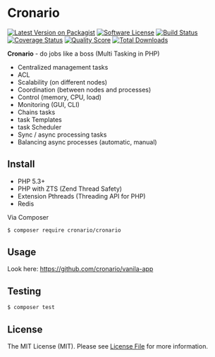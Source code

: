 # Cronario 


[![Latest Version on Packagist][ico-version]][link-packagist]
[![Software License][ico-license]](LICENSE.md)
[![Build Status][ico-travis]][link-travis]
[![Coverage Status][ico-scrutinizer]][link-scrutinizer]
[![Quality Score][ico-code-quality]][link-code-quality]
[![Total Downloads][ico-downloads]][link-downloads]

**Cronario** -  do jobs like a boss (Multi Tasking in PHP)

- Centralized management tasks
- ACL
- Scalability (on different nodes)
- Coordination (between nodes and processes)
- Control (memory, CPU, load)
- Monitoring (GUI, CLI)
- Chains tasks
- task Templates
- task Scheduler
- Sync / async processing tasks
- Balancing async processes (automatic, manual)


## Install
- PHP 5.3+
- PHP with ZTS (Zend Thread Safety)
- Extension Pthreads (Threading API for PHP)
- Redis

Via Composer

``` bash
$ composer require cronario/cronario
```

## Usage
Look here:
https://github.com/cronario/vanila-app

## Testing

``` bash
$ composer test
```

## License

The MIT License (MIT). Please see [License File](LICENSE.md) for more information.

[ico-version]: https://img.shields.io/packagist/v/cronario/cronario.svg?style=flat-square
[ico-license]: https://img.shields.io/badge/license-MIT-brightgreen.svg?style=flat-square
[ico-travis]: https://img.shields.io/travis/cronario/cronario/develop.svg?style=flat-square
[ico-scrutinizer]: https://img.shields.io/scrutinizer/coverage/g/cronario/cronario.svg?style=flat-square
[ico-code-quality]: https://img.shields.io/scrutinizer/g/cronario/cronario.svg?style=flat-square
[ico-downloads]: https://img.shields.io/packagist/dt/cronario/cronario.svg?style=flat-square

[link-packagist]: https://packagist.org/packages/cronario/cronario
[link-travis]: https://travis-ci.org/cronario/cronario
[link-scrutinizer]: https://scrutinizer-ci.com/g/cronario/cronario/code-structure
[link-code-quality]: https://scrutinizer-ci.com/g/cronario/cronario
[link-downloads]: https://packagist.org/packages/cronario/cronario
[link-author]: https://github.com/vlad-groznov
[link-contributors]: ../../contributors



